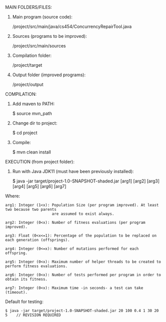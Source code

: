 MAIN FOLDERS/FILES:

1) Main program (source code):

    /project/src/main/java/cs454/ConcurrencyRepairTool.java

2) Sources (programs to be improved):

    /project/src/main/sources

3) Compilation folder:

    /project/target

4) Output folder (improved programs):

    /project/output


COMPILATION:

1) Add maven to PATH:

    $ source mvn_path

2) Change dir to project:

    $ cd project

3) Compile:

    $ mvn clean install


EXECUTION (from project folder):

1) Run with Java JDK11 (must have been previously installed):

    $ java -jar target/project-1.0-SNAPSHOT-shaded.jar [arg1] [arg2] [arg3] [arg4] [arg5] [arg6] [arg7]

Where:

    arg1: Integer (1<x): Population Size (per program improved). At least two because two parents
                         are assumed to exist always.

    arg2: Integer (0<x): Number of fitness evaluations (per program improved).

    arg3: Float (0<x<=1): Percentage of the population to be replaced on each generation (offsprings).

    arg4: Integer (0<=x): Number of mutations performed for each offspring.

    arg5: Integer (0<x): Maximum number of helper threads to be created to perform fitness evaluations.

    arg6: Integer (0<x): Number of tests performed per program in order to obtain its fitness.

    arg7: Integer (0<x): Maximum time -in seconds- a test can take (timeout).

Default for testing:

    $ java -jar target/project-1.0-SNAPSHOT-shaded.jar 20 100 0.4 1 30 20 5    // REVISION REQUIRED